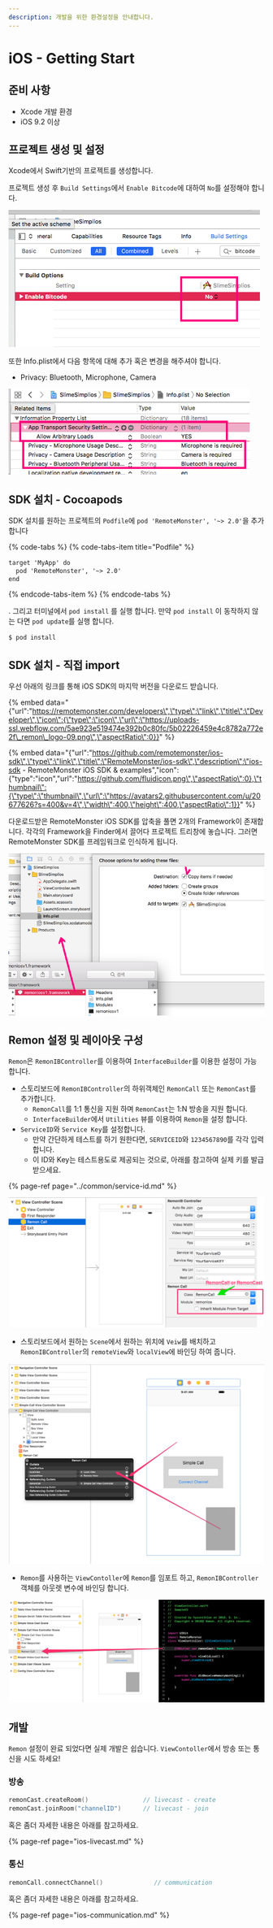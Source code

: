 ```yaml
---
description: 개발을 위한 환경설정을 안내합니다.
---
```


# iOS - Getting Start

## 준비 사항

* Xcode 개발 환경
* iOS 9.2 이상

## 프로젝트 생성 및 설정

Xcode에서 Swift기반의 프로젝트를 생성합니다.

프로젝트 생성 후 `Build Settings`에서 `Enable Bitcode`에 대하여 `No`를 설정해야 합니다.

![Bitcode](../.gitbook/assets/ios_bitcode%20%281%29.png)

또한 Info.plist에서 다음 항목에 대해 추가 혹은 변경을 해주셔야 합니다.

* Privacy: Bluetooth, Microphone, Camera

![Settings](../.gitbook/assets/ios_buildsettings.png)

## SDK 설치 - Cocoapods

SDK 설치를 원하는 프로젝트의 `Podfile`에 `pod 'RemoteMonster', '~> 2.0'`을 추가 합니다

{% code-tabs %}
{% code-tabs-item title="Podfile" %}
```text
target 'MyApp' do
  pod 'RemoteMonster', '~> 2.0'
end
```
{% endcode-tabs-item %}
{% endcode-tabs %}

. 그리고 터미널에서 `pod install` 를 실행 합니다. 만약 `pod install` 이 동작하지 않는 다면 `pod update`를 실행 합니다.

```bash
$ pod install
```

## SDK 설치 - 직접 import

우선 아래의 링크를 통해 iOS SDK의 마지막 버전을 다운로드 받습니다.

{% embed data="{\"url\":\"https://remotemonster.com/developers\",\"type\":\"link\",\"title\":\"Developer\",\"icon\":{\"type\":\"icon\",\"url\":\"https://uploads-ssl.webflow.com/5ae923e519474e392b0c80fc/5b02226459e4c8782a772e2f\_remon\_logo-09.png\",\"aspectRatio\":0}}" %}

{% embed data="{\"url\":\"https://github.com/remotemonster/ios-sdk\",\"type\":\"link\",\"title\":\"RemoteMonster/ios-sdk\",\"description\":\"ios-sdk - RemoteMonster iOS SDK & examples\",\"icon\":{\"type\":\"icon\",\"url\":\"https://github.com/fluidicon.png\",\"aspectRatio\":0},\"thumbnail\":{\"type\":\"thumbnail\",\"url\":\"https://avatars2.githubusercontent.com/u/20677626?s=400&v=4\",\"width\":400,\"height\":400,\"aspectRatio\":1}}" %}

다운로드받은 RemoteMonster iOS SDK를 압축을 풀면 2개의 Framework이 존재합니다. 각각의 Framework을 Finder에서 끌어다 프로젝트 트리창에 놓습니다. 그러면 RemoteMonster SDK를 프레임워크로 인식하게 됩니다.

![Framework](../.gitbook/assets/ios_importframework%20%282%29.png)

## Remon 설정 및 레이아웃 구성

`Remon`은 `RemonIBController`를 이용하여 `InterfaceBuilder`를 이용한 설정이 가능 합니다.

* 스토리보드에 `RemonIBController`의 하위객체인 `RemonCall` 또는 `RemonCast`를 추가합니다.
  * `RemonCall`를 1:1 통신을 지원 하며 `RemonCast`는 1:N 방송을 지원 합니다.
  * `InterfaceBuilder`에서 `Utilities` 뷰를 이용하여 `Remon`을 설정 합니다.
* `ServiceID`와 `Service Key`를 설정합니다.
  * 만약 간단하게 테스트를 하기 원한다면, `SERVICEID`와 `1234567890`를 각각 입력합니다.
  * 이 ID와 Key는 테스트용도로 제공되는 것으로,  아래를 참고하여 실제 키를 발급받으세요.

{% page-ref page="../common/service-id.md" %}

![](../.gitbook/assets/basic_config.png)

* 스토리보드에서 원하는 `Scene`에서 원하는 위치에 `Veiw`를 배치하고 `RemonIBController`의 `remoteView`와 `localView`에 바인딩 하여 줍니다.

![](../.gitbook/assets/basic_config3%20%282%29.png)

* `Remon`를 사용하는 `ViewContoller`에 `Remon`를 임포트 하고, `RemonIBController`객체를 아웃렛 변수에 바인딩 합니다.

![](../.gitbook/assets/config3.png)

## 개발

`Remon` 설정이 완료 되었다면 실제 개발은 쉽습니다. `ViewContoller`에서 방송 또는 통신을 시도 하세요!

### 방송

```swift
remonCast.createRoom()               // livecast - create
remonCast.joinRoom("channelID")      // livecast - join
```

혹은 좀더 자세한 내용은 아래를 참고하세요.

{% page-ref page="ios-livecast.md" %}

### 통신

```swift
remonCall.connectChannel()              // communication
```

혹은 좀더 자세한 내용은 아래를 참고하세요.

{% page-ref page="ios-communication.md" %}

